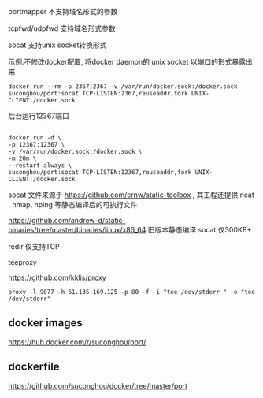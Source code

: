

portmapper 不支持域名形式的参数

tcpfwd/udpfwd 支持域名形式参数

socat 支持unix socket转换形式


示例:不修改docker配置, 将docker daemon的 unix socket 以端口的形式暴露出来
```
docker run --rm -p 2367:2367 -v /var/run/docker.sock:/docker.sock suconghou/port:socat TCP-LISTEN:2367,reuseaddr,fork UNIX-CLIENT:/docker.sock
```

后台运行12367端口
```

docker run -d \
-p 12367:12367 \
-v /var/run/docker.sock:/docker.sock \
-m 20m \
--restart always \
suconghou/port:socat TCP-LISTEN:12367,reuseaddr,fork UNIX-CLIENT:/docker.sock
```



socat 文件来源于 https://github.com/ernw/static-toolbox , 其工程还提供 ncat , nmap, nping 等静态编译后的可执行文件

https://github.com/andrew-d/static-binaries/tree/master/binaries/linux/x86_64 旧版本静态编译 socat 仅300KB+

redir 仅支持TCP

teeproxy

https://github.com/kklis/proxy


`proxy -l 9077 -h 61.135.169.125 -p 80 -f -i "tee /dev/stderr " -o "tee /dev/stderr"`


## docker images

https://hub.docker.com/r/suconghou/port/

## dockerfile

https://github.com/suconghou/docker/tree/master/port
